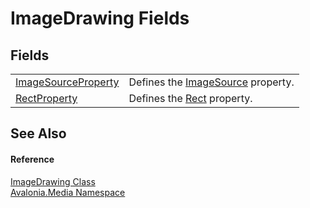 # ImageDrawing Fields




## Fields
<table>
<tr>
<td><a href="F_Avalonia_Media_ImageDrawing_ImageSourceProperty">ImageSourceProperty</a></td>
<td>Defines the <a href="P_Avalonia_Media_ImageDrawing_ImageSource">ImageSource</a> property.</td>
</tr>
<tr>
<td><a href="F_Avalonia_Media_ImageDrawing_RectProperty">RectProperty</a></td>
<td>Defines the <a href="P_Avalonia_Media_ImageDrawing_Rect">Rect</a> property.</td>
</tr>
</table>

## See Also


#### Reference
<a href="T_Avalonia_Media_ImageDrawing">ImageDrawing Class</a>  
<a href="N_Avalonia_Media">Avalonia.Media Namespace</a>  
